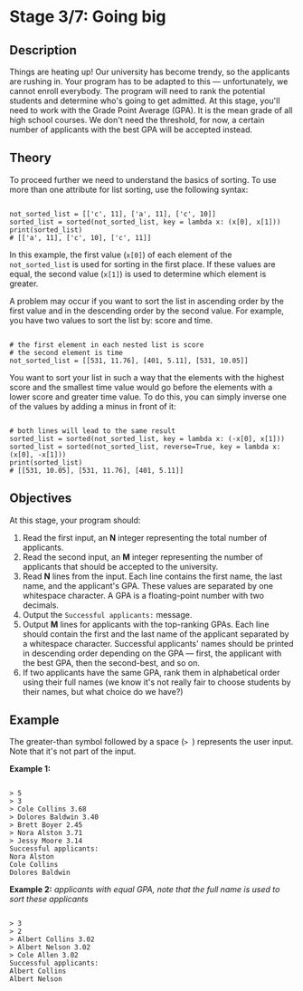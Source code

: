 <h1>Stage 3/7: Going big</h1>

<h2>Description</h2>

<p>Things are heating up! Our university has become trendy, so the applicants are rushing in. Your program has to be adapted to this — unfortunately, we cannot enroll everybody. The program will need to rank the potential students and determine who's going to get admitted. At this stage, you'll need to work with the Grade Point Average (GPA). It is the mean grade of all high school courses. We don't need the threshold, for now, a certain number of applicants with the best GPA will be accepted instead.</p>

<h2>Theory</h2>

<p>To proceed further we need to understand the basics of sorting. To use more than one attribute for list sorting, use the following syntax:</p>

<pre><code class="language-python">
not_sorted_list = [['c', 11], ['a', 11], ['c', 10]]
sorted_list = sorted(not_sorted_list, key = lambda x: (x[0], x[1]))
print(sorted_list)
# [['a', 11], ['c', 10], ['c', 11]]</code></pre>

<p>In this example, the first value (<code class="language-python">x[0]</code>) of each element of the <code class="language-python">not_sorted_list</code> is used for sorting in the first place. If these values are equal, the second value (<code class="language-python">x[1]</code>) is used to determine which element is greater.</p>

<p>A problem may occur if you want to sort the list in ascending order by the first value and in the descending order by the second value. For example, you have two values to sort the list by: score and time.</p>

<pre><code class="language-python">
# the first element in each nested list is score
# the second element is time
not_sorted_list = [[531, 11.76], [401, 5.11], [531, 10.05]]</code></pre>

<p>You want to sort your list in such a way that the elements with the highest score and the smallest time value would go before the elements with a lower score and greater time value. To do this, you can simply inverse one of the values by adding a minus in front of it:</p>

<pre><code class="language-python">
# both lines will lead to the same result
sorted_list = sorted(not_sorted_list, key = lambda x: (-x[0], x[1]))
sorted_list = sorted(not_sorted_list, reverse=True, key = lambda x: (x[0], -x[1]))
print(sorted_list)
# [[531, 10.05], [531, 11.76], [401, 5.11]]</code></pre>

<h2>Objectives</h2>

<p>At this stage, your program should:</p>

<ol>
	<li>Read the first input, an <strong>N</strong> integer representing the total number of applicants.</li>
	<li>Read the second input, an <strong>M</strong> integer representing the number of applicants that should be accepted to the university. </li>
	<li>Read <strong>N</strong> lines from the input. Each line contains the first name, the last name, and the applicant's GPA. These values are separated by one whitespace character. A GPA is a floating-point number with two decimals.</li>
	<li>Output the <code class="language-python">Successful applicants:</code> message.</li>
	<li>Output <strong>M</strong> lines for applicants with the top-ranking GPAs. Each line should contain the first and the last name of the applicant separated by a whitespace character. Successful applicants' names should be printed in descending order depending on the GPA — first, the applicant with the best GPA, then the second-best, and so on.</li>
	<li>If two applicants have the same GPA, rank them in alphabetical order using their full names (we know it's not really fair to choose students by their names, but what choice do we have?)</li>
</ol>

<h2>Example</h2>

<p>The greater-than symbol followed by a space (<code class="language-python">&gt; </code>) represents the user input. Note that it's not part of the input.</p>

<p><strong>Example 1:</strong></p>

<pre><code class="language-no-highlight">
&gt; 5
&gt; 3
&gt; Cole Collins 3.68
&gt; Dolores Baldwin 3.40
&gt; Brett Boyer 2.45
&gt; Nora Alston 3.71
&gt; Jessy Moore 3.14
Successful applicants:
Nora Alston
Cole Collins
Dolores Baldwin</code></pre>

<p> <strong>Example 2:</strong> <em>applicants with equal GPA, note that the full name is used to sort these applicants</em></p>

<pre><code class="language-no-highlight">
&gt; 3
&gt; 2
&gt; Albert Collins 3.02
&gt; Albert Nelson 3.02
&gt; Cole Allen 3.02
Successful applicants:
Albert Collins
Albert Nelson
</code></pre>

